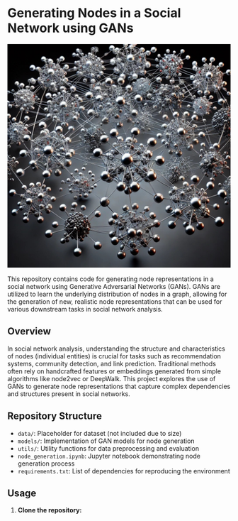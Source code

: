 # Generating Nodes in a Social Network using GANs

![Node Example](node1.jpg)

This repository contains code for generating node representations in a social network using Generative Adversarial Networks (GANs). GANs are utilized to learn the underlying distribution of nodes in a graph, allowing for the generation of new, realistic node representations that can be used for various downstream tasks in social network analysis.

## Overview

In social network analysis, understanding the structure and characteristics of nodes (individual entities) is crucial for tasks such as recommendation systems, community detection, and link prediction. Traditional methods often rely on handcrafted features or embeddings generated from simple algorithms like node2vec or DeepWalk. This project explores the use of GANs to generate node representations that capture complex dependencies and structures present in social networks.

## Repository Structure

- `data/`: Placeholder for dataset (not included due to size)
- `models/`: Implementation of GAN models for node generation
- `utils/`: Utility functions for data preprocessing and evaluation
- `node_generation.ipynb`: Jupyter notebook demonstrating node generation process
- `requirements.txt`: List of dependencies for reproducing the environment

## Usage

1. **Clone the repository:**

